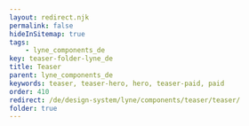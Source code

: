 ```yaml
---
layout: redirect.njk
permalink: false
hideInSitemap: true
tags: 
    - lyne_components_de
key: teaser-folder-lyne_de
title: Teaser
parent: lyne_components_de
keywords: teaser, teaser-hero, hero, teaser-paid, paid
order: 410
redirect: /de/design-system/lyne/components/teaser/teaser/
folder: true
---
```

